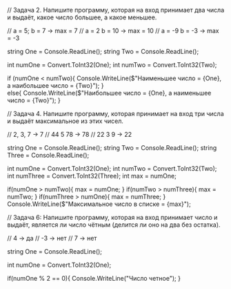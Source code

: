 // Задача 2. Напишите программу, которая на вход принимает два числа и выдаёт, какое число большее, а какое меньшее.

// a = 5; b = 7 -> max = 7
// a = 2 b = 10 -> max = 10
// a = -9 b = -3 -> max = -3

string One = Console.ReadLine();
string Two = Console.ReadLine();

int numOne = Convert.ToInt32(One);
int numTwo = Convert.ToInt32(Two);

if (numOne < numTwo){
    Console.WriteLine($"Наименьшее число = {One}, а наибольшее число = {Two}");
}    
else{
    Console.WriteLine($"Наибольшее число = {One}, а наименьшее число = {Two}");
}

// Задача 4. Напишите программу, которая принимает на вход три числа и выдаёт максимальное из этих чисел.

// 2, 3, 7 -> 7
// 44 5 78 -> 78
// 22 3 9 -> 22

string One = Console.ReadLine();
string Two = Console.ReadLine();
string Three = Console.ReadLine();

int numOne = Convert.ToInt32(One);
int numTwo = Convert.ToInt32(Two);
int numThree = Convert.ToInt32(Three);
int max = numOne;

if(numOne > numTwo){
    max = numOne;
}
if(numTwo > numThree){
    max = numTwo;
}
if(numThree > numOne){
    max = numThree;
}
Console.WriteLine($"Максимальное число в списке = {max}");


// Задача 6: Напишите программу, которая на вход принимает число и выдаёт, является ли число чётным (делится ли оно на два без остатка).

// 4 -> да
// -3 -> нет
// 7 -> нет

string One = Console.ReadLine();

int numOne = Convert.ToInt32(One);

if(numOne % 2 == 0){
    Console.WriteLine("Число четное");
}